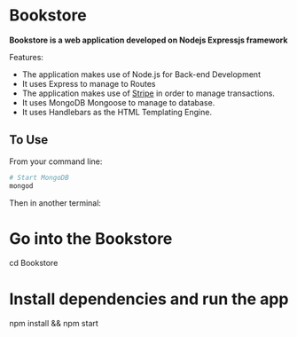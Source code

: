 # Bookstore

**Bookstore is a web application developed on Nodejs Expressjs framework**

Features:

* The application makes use of Node.js for Back-end Development
* It uses Express to manage to Routes
* The application makes use of [Stripe](https://stripe.com/) in order to manage transactions.
* It uses MongoDB Mongoose to manage to database.
* It uses Handlebars as the HTML Templating Engine.

## To Use

From your command line:

```bash
# Start MongoDB
mongod
```

Then in another terminal:
# Go into the Bookstore
cd Bookstore
# Install dependencies and run the app
npm install && npm start
```